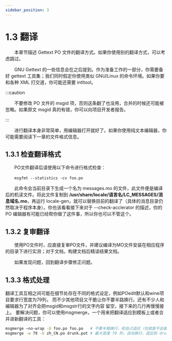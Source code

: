 ```yaml
---
sidebar_position: 3
---
```


# 1.3 翻译

&emsp;&emsp;本章节描述 Gettext PO 文件的翻译方式。如果你使用别的翻译方式，可以考虑跳过。

&emsp;&emsp;GNU Gettext 的一些信息会在之后提到。作为准备工作的一部分，你需要备好 gettext 工具集；我们同时假定你使用类似 GNU/Linux 的命令环境。如果你要和各种 XML 打交道，你可能还需要 intltool。

:::caution

&emsp;&emsp;不要修改 PO 文件的 msgid 项，否则这条翻了也没用，合并的时候还可能被忽略。如果原文 msgid 真的有错，你可以向项目开发者报告。

:::

&emsp;&emsp;进行翻译本身非常简单，用编辑器打开就好了。如果你使用纯文本编辑器，你可能需要阅读下一章的文件格式信息。

## 1.3.1 检查翻译格式

&emsp;&emsp;PO文件翻译后请使用以下命令进行格式检查：

&emsp;&emsp;`msgfmt --statistics -cv foo.po`

&emsp;&emsp;此命令会当前目录下生成一个名为 messages.mo 的文件，此文件便是编译后的机读文件。将此文件复制到 **/usr/share/locale/语言名/LC_MESSAGES/消息域名.mo**，再运行 locale-gen，就可以替换目前的翻译了（具体的消息目录仍然取决于程序本身）。你也该看看接下来对于 --check-acclerator 的描述，你的 PO 编辑器有可能已经帮你做了这件事，所以你也可以不管这个。

## 1.3.2 复审翻译

&emsp;&emsp;使用PO文件时，应直接复审PO文件，并建议编译为MO文件安装在相应程序的目录下进行实测；对于文档，构建文档后精读结果文档。

&emsp;&emsp;如果发现问题，回到翻译步骤修正问题。

## 1.3.3 格式处理

翻译工具互相之间可能在细节处存在不同的格式设定，例如POedit默认和wine项目要求行宽度为79列，
而不少其他项目又干脆让你不要半路换行。还有不少人和编辑器为了对齐会把msgid和msgstr行的文字内容
留空，接下来的几行再慢慢接上。
要解决问题，你可以使用msgmerge，一个用来把翻译适应到模板上或者合并进新翻译的工具：

```bash
msgmerge –no-wrap -U foo.po foo.po   # 不要半路换行，和自己适应（也就是不去做适应）
msgmerge -w 79 -U zh_CN.po drunk.pot # 最大宽度 79 列，自动换行，适应到 drunk.pot
```
